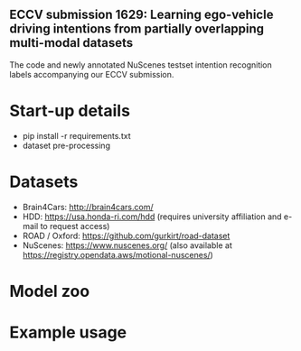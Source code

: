 ##  ECCV submission 1629: Learning ego-vehicle driving intentions from partially overlapping multi-modal datasets
The code and newly annotated NuScenes testset intention recognition labels accompanying our ECCV submission. 

# Start-up details
- pip install -r requirements.txt
- dataset pre-processing

# Datasets
- Brain4Cars: http://brain4cars.com/
- HDD: https://usa.honda-ri.com/hdd (requires university affiliation and e-mail to request access)
- ROAD / Oxford: https://github.com/gurkirt/road-dataset
- NuScenes: https://www.nuscenes.org/ (also available at https://registry.opendata.aws/motional-nuscenes/)


# Model zoo

# Example usage
